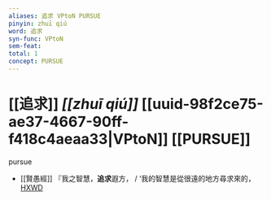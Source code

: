```yaml
---
aliases: 追求 VPtoN PURSUE
pinyin: zhuī qiú
word: 追求
syn-func: VPtoN
sem-feat: 
total: 1
concept: PURSUE 
---
```

# [[追求]] *[[zhuī qiú]]*  [[uuid-98f2ce75-ae37-4667-90ff-f418c4aeaa33|VPtoN]] [[PURSUE]]
pursue
 - [[賢愚經]] 『我之智慧，**追求**遐方， / ‘我的智慧是從很遠的地方尋求來的，[HXWD](https://hxwd.org/textview.html?location=KR6b0059_T_001-0349c.17)